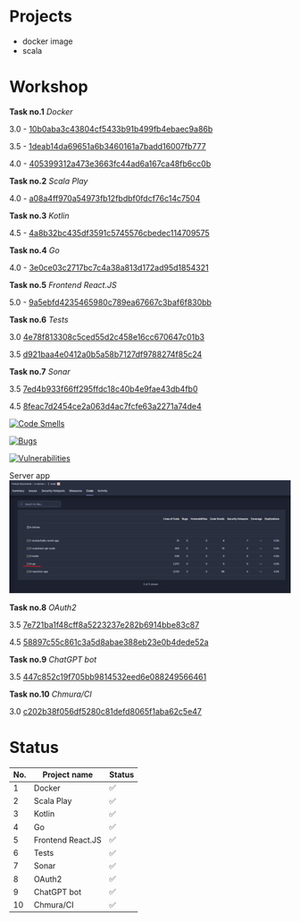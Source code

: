 # Projects

- docker image
- scala 

# Workshop

<b>Task no.1</b> <i>Docker</i>

3.0 - [10b0aba3c43804cf5433b91b499fb4ebaec9a86b](https://github.com/pkuszn/e-biznes/tree/10b0aba3c43804cf5433b91b499fb4ebaec9a86b)

3.5 - [1deab14da69651a6b3460161a7badd16007fb777](https://github.com/pkuszn/e-biznes/tree/1deab14da69651a6b3460161a7badd16007fb777)

4.0 - [405399312a473e3663fc44ad6a167ca48fb6cc0b](https://github.com/pkuszn/e-biznes/tree/405399312a473e3663fc44ad6a167ca48fb6cc0b)

<b>Task no.2</b> <i>Scala Play</i>

4.0 - [a08a4ff970a54973fb12fbdbf0fdcf76c14c7504](https://github.com/pkuszn/e-biznes/tree/a08a4ff970a54973fb12fbdbf0fdcf76c14c7504)

<b>Task no.3</b> <i>Kotlin</i>

4.5 - [4a8b32bc435df3591c5745576cbedec114709575](https://github.com/pkuszn/e-biznes/tree/4a8b32bc435df3591c5745576cbedec114709575)

<b>Task no.4</b> <i>Go</i>

4.0 - [3e0ce03c2717bc7c4a38a813d172ad95d1854321](https://github.com/pkuszn/e-biznes/tree/3e0ce03c2717bc7c4a38a813d172ad95d1854321)


<b>Task no.5</b> <i>Frontend React.JS</i>

5.0 - [9a5ebfd4235465980c789ea67667c3baf6f830bb](https://github.com/pkuszn/e-biznes/tree/9a5ebfd4235465980c789ea67667c3baf6f830bb)

<b>Task no.6</b> <i>Tests</i>

3.0 [4e78f813308c5ced55d2c458e16cc670647c01b3](https://github.com/pkuszn/e-biznes/tree/4e78f813308c5ced55d2c458e16cc670647c01b3)

3.5 [d921baa4e0412a0b5a58b7127df9788274f85c24](https://github.com/pkuszn/e-biznes/tree/d921baa4e0412a0b5a58b7127df9788274f85c24)

<b>Task no.7</b> <i>Sonar</i>

3.5 [7ed4b933f66ff295ffdc18c40b4e9fae43db4fb0](https://github.com/pkuszn/e-biznes/tree/7ed4b933f66ff295ffdc18c40b4e9fae43db4fb0)

4.5 [8feac7d2454ce2a063d4ac7fcfe63a2271a74de4](https://github.com/pkuszn/e-biznes/tree/8feac7d2454ce2a063d4ac7fcfe63a2271a74de4)


[![Code Smells](https://sonarcloud.io/api/project_badges/measure?project=pkuszn_e-biznes&metric=code_smells)](https://sonarcloud.io/summary/new_code?id=pkuszn_e-biznes)

[![Bugs](https://sonarcloud.io/api/project_badges/measure?project=pkuszn_e-biznes&metric=bugs)](https://sonarcloud.io/summary/new_code?id=pkuszn_e-biznes)

[![Vulnerabilities](https://sonarcloud.io/api/project_badges/measure?project=pkuszn_e-biznes&metric=vulnerabilities)](https://sonarcloud.io/summary/new_code?id=pkuszn_e-biznes)

Server app
![alt text](<./7-sonar/Screenshot 2024-06-06 202525.png>)


<b>Task no.8</b> <i>OAuth2</i>

3.5 [7e721ba1f48cff8a5223237e282b6914bbe83c87](https://github.com/pkuszn/e-biznes/tree/7e721ba1f48cff8a5223237e282b6914bbe83c87)

4.5 [58897c55c861c3a5d8abae388eb23e0b4dede52a](https://github.com/pkuszn/e-biznes/tree/58897c55c861c3a5d8abae388eb23e0b4dede52a)

<b>Task no.9</b> <i>ChatGPT bot</i>

3.5 [447c852c19f705bb9814532eed6e088249566461](https://github.com/pkuszn/e-biznes/tree/447c852c19f705bb9814532eed6e088249566461)

<b>Task no.10</b> <i>Chmura/CI</i>

3.0 [c202b38f056df5280c81defd8065f1aba62c5e47](https://github.com/pkuszn/e-biznes/tree/c202b38f056df5280c81defd8065f1aba62c5e47)

## 

# Status

| No. | Project name | Status |
|-------------|----------|--------------|
| 1 | Docker | :white_check_mark: |
| 2 | Scala Play | :white_check_mark: |
| 3 | Kotlin | :white_check_mark: |
| 4 | Go | :white_check_mark: |
| 5 | Frontend React.JS | :white_check_mark: |
| 6 | Tests | :white_check_mark: |
| 7 | Sonar | :white_check_mark: |
| 8 | OAuth2 | :white_check_mark: |
| 9 | ChatGPT bot | :white_check_mark: |
| 10 | Chmura/CI | :white_check_mark: |